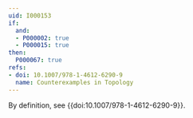 ```yaml
---
uid: I000153
if:
  and:
  - P000002: true
  - P000015: true
then:
  P000067: true
refs:
- doi: 10.1007/978-1-4612-6290-9
  name: Counterexamples in Topology
---
```


By definition, see {{doi:10.1007/978-1-4612-6290-9}}.
